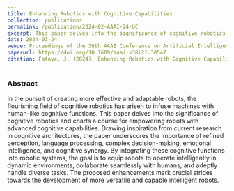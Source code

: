 ```yaml
---
title: Enhancing Robotics with Cognitive Capabilities
collection: publications
permalink: /publication/2024-02-AAAI-24-UC
excerpt: This paper delves into the significance of cognitive robotics and charts a course for empowering robots with advanced cognitive capabilities
date: 2024-03-24
venue: Proceedings of the 38th AAAI Conference on Artificial Intelligence
paperurl: https://doi.org/10.1609/aaai.v38i21.30547
citation: Fatoye, J. (2024). Enhancing Robotics with Cognitive Capabilities. <i> Proceedings of the AAAI Conference on Artificial Intelligence, 38(21), 23738-23739. <i/>
---
```



### Abstract 
In the pursuit of creating more effective and adaptable robots, 
the flourishing field of cognitive robotics has arisen to infuse 
machines with human-like cognitive functions. This paper 
delves into the significance of cognitive robotics and charts a 
course for empowering robots with advanced cognitive 
capabilities. Drawing inspiration from current research in 
cognitive architectures, the paper underscores the importance 
of refined perception, language processing, complex 
decision-making, emotional intelligence, and cognitive 
synergy. By integrating these cognitive functions into robotic 
systems, the goal is to equip robots to operate intelligently in 
dynamic environments, collaborate seamlessly with humans, 
and adeptly handle diverse tasks. The proposed 
enhancements mark crucial strides towards the development 
of more versatile and capable intelligent robots.
